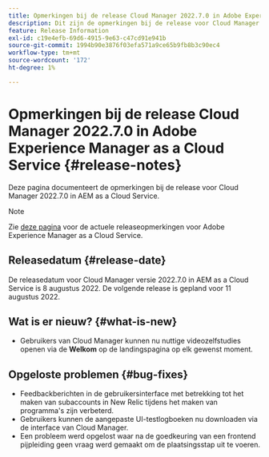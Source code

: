 ```yaml
---
title: Opmerkingen bij de release Cloud Manager 2022.7.0 in Adobe Experience Manager as a Cloud Service
description: Dit zijn de opmerkingen bij de release voor Cloud Manager 2022.7.0 in AEM as a Cloud Service.
feature: Release Information
exl-id: c19e4efb-69d6-4915-9e63-c47cd91e941b
source-git-commit: 1994b90e3876f03efa571a9ce65b9fb8b3c90ec4
workflow-type: tm+mt
source-wordcount: '172'
ht-degree: 1%

---
```


# Opmerkingen bij de release Cloud Manager 2022.7.0 in Adobe Experience Manager as a Cloud Service {#release-notes}

Deze pagina documenteert de opmerkingen bij de release voor Cloud Manager 2022.7.0 in AEM as a Cloud Service.

>[!NOTE]
>
>Zie [deze pagina](/help/release-notes/release-notes-cloud/release-notes-current.md) voor de actuele releaseopmerkingen voor Adobe Experience Manager as a Cloud Service.

## Releasedatum {#release-date}

De releasedatum voor Cloud Manager versie 2022.7.0 in AEM as a Cloud Service is 8 augustus 2022. De volgende release is gepland voor 11 augustus 2022.

## Wat is er nieuw? {#what-is-new}

* Gebruikers van Cloud Manager kunnen nu nuttige videozelfstudies openen via de **Welkom** op de landingspagina op elk gewenst moment.

## Opgeloste problemen {#bug-fixes}

* Feedbackberichten in de gebruikersinterface met betrekking tot het maken van subaccounts in New Relic tijdens het maken van programma&#39;s zijn verbeterd.
* Gebruikers kunnen de aangepaste UI-testlogboeken nu downloaden via de interface van Cloud Manager.
* Een probleem werd opgelost waar na de goedkeuring van een frontend pijpleiding geen vraag werd gemaakt om de plaatsingsstap uit te voeren.
